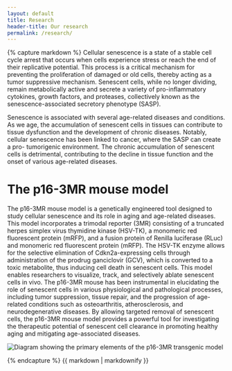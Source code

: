 ```yaml
---
layout: default
title: Research
header-title: Our research
permalink: /research/
---
```

<div class="container-xl">
<div class="blog py-3 py-md-5">
{% capture markdown %}
Cellular senescence is a state of a stable cell cycle arrest that occurs when
cells experience stress or reach the end of their replicative potential. This
process is a critical mechanism for preventing the proliferation of damaged or
old cells, thereby acting as a tumor suppressive mechanism. Senescent cells,
while no longer dividing, remain metabolically active and secrete a variety of
pro-inflammatory cytokines, growth factors, and proteases, collectively known
as the senescence-associated secretory phenotype (SASP).

Senescence is associated with several age-related diseases and conditions. As
we age, the accumulation of senescent cells in tissues can contribute to
tissue dysfunction and the development of chronic diseases. Notably, cellular
senescence has been linked to cancer, where the SASP can create a pro-
tumorigenic environment. The chronic accumulation of senescent cells is
detrimental, contributing to the decline in tissue function and the onset of
various age-related diseases.

# The p16-3MR mouse model

The p16-3MR mouse model is a genetically engineered tool designed to study
cellular senescence and its role in aging and age-related diseases. This model
incorporates a trimodal reporter (3MR) consisting of a truncated herpes
simplex virus thymidine kinase (HSV-TK), a monomeric red fluorescent protein
(mRFP), and a fusion protein of Renilla luciferase (RLuc) and monomeric red
fluorescent protein (mRFP). The HSV-TK enzyme allows for the selective
elimination of Cdkn2a-expressing cells through administration of the prodrug
ganciclovir (GCV), which is converted to a toxic metabolite, thus inducing
cell death in senescent cells. This model enables researchers to visualize,
track, and selectively ablate senescent cells in vivo. The p16-3MR mouse has
been instrumental in elucidating the role of senescent cells in various
physiological and pathological processes, including tumor suppression, tissue
repair, and the progression of age-related conditions such as osteoarthritis,
atherosclerosis, and neurodegenerative diseases. By allowing targeted removal
of senescent cells, the p16-3MR mouse model provides a powerful tool for
investigating the therapeutic potential of senescent cell clearance in
promoting healthy aging and mitigating age-associated diseases.

![Diagram showing the primary elements of the p16-3MR transgenic model
](/assets/posts/DemariaWebsite_Research-1.png)


{% endcapture %}
{{ markdown | markdownify }}
</div>
</div>
